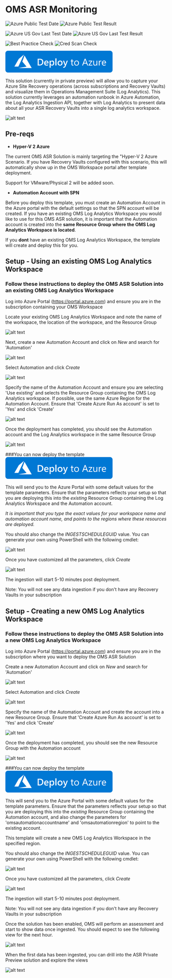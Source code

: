 # OMS ASR Monitoring

![Azure Public Test Date](https://azurequickstartsservice.blob.core.windows.net/badges/asr-oms-monitoring/PublicLastTestDate.svg)
![Azure Public Test Result](https://azurequickstartsservice.blob.core.windows.net/badges/asr-oms-monitoring/PublicDeployment.svg)

![Azure US Gov Last Test Date](https://azurequickstartsservice.blob.core.windows.net/badges/asr-oms-monitoring/FairfaxLastTestDate.svg)
![Azure US Gov Last Test Result](https://azurequickstartsservice.blob.core.windows.net/badges/asr-oms-monitoring/FairfaxDeployment.svg)

![Best Practice Check](https://azurequickstartsservice.blob.core.windows.net/badges/asr-oms-monitoring/BestPracticeResult.svg)
![Cred Scan Check](https://azurequickstartsservice.blob.core.windows.net/badges/asr-oms-monitoring/CredScanResult.svg)

[![Deploy to Azure](https://raw.githubusercontent.com/Azure/azure-quickstart-templates/master/1-CONTRIBUTION-GUIDE/images/deploytoazure.svg?sanitize=true)](https://portal.azure.com/#create/Microsoft.Template/uri/https%3A%2F%2Fraw.githubusercontent.com%2Fazure%2Fazure-quickstart-templates%2Fmaster%2Fasr-oms-monitoring%2F%2Fazuredeploy.json) 

This solution (currently in private preview) will allow you to capture your Azure Site Recovery operations (across subscriptions and Recovery Vaults) and visualize them in Operations Management Suite (Log Analytics). This solution currently leverages an automation runbook in Azure Automation, the Log Analytics Ingestion API, together with Log Analytics to present data about all your ASR Recovery Vaults into a single log analytics workspace.

![alt text](images/knarmasr.png "OMS ASR Monitoring")

## Pre-reqs

- **Hyper-V 2 Azure**

The current OMS ASR Solution is mainly targeting the "Hyper-V 2 Azure Scenario. If you have Recovery Vaults configured with this scenario, this will automatically show up in the OMS Workspace portal after template deployment.

Support for VMware/Physical 2 will be added soon.

- **Automation Account with SPN**

Before you deploy this template, you must create an Automation Account in the Azure portal with the default settings so that the SPN account will be created. If you have an existing OMS Log Analytics Workspace you would like to use for this OMS ASR solution, it is important that the Automation account is created into the **same Resource Group where the OMS Log Analytics Workspace is located**.

If you **dont** have an existing OMS Log Analytics Workspace, the template will create and deploy this for you.

## Setup - Using an existing OMS Log Analytics Workspace

### Follow these instructions to deploy the OMS ASR Solution into an existing OMS Log Analytics Workspace

Log into Azure Portal (https://portal.azure.com) and ensure you are in the subscription containing your OMS Workspace

Locate your existing OMS Log Analytics Workspace and note the name of the workspace, the location of the workspace, and the Resource Group

![alt text](images/knomsworkspace.png "omsws") 

Next, create a new Automation Account and click on *New* and search for 'Automation'

![alt text](images/knautomation.png "automation")
 
Select Automation and click *Create* 

![alt text](images/kncreate.png "create")

Specify the name of the Automation Account and ensure you are selecting 'Use existing' and selects the Resource Group containing the OMS Log Analytics workspace. If possible, use the same Azure Region for the Automation Account. Ensure that 'Create Azure Run As account' is set to 'Yes' and click 'Create'

![alt text](images/knaaccount.png "Create account") 

Once the deployment has completed, you should see the Automation account and the Log Analytics workspace in the same Resource Group

![alt text](images/knrg.png "Resource Group")

###You can now deploy the template   
[![Deploy to Azure](https://raw.githubusercontent.com/Azure/azure-quickstart-templates/master/1-CONTRIBUTION-GUIDE/images/deploytoazure.svg?sanitize=true)](https://portal.azure.com/#create/Microsoft.Template/uri/https%3A%2F%2Fraw.githubusercontent.com%2Fazure%2Fazure-quickstart-templates%2Fmaster%2Fasr-oms-monitoring%2F%2Fazuredeploy.json)

This will send you to the Azure Portal with some default values for the template parameters. 
Ensure that the parameters reflects your setup so that you are deploying this into the *existing* Resource Group containing the Log Analytics Workspace and the Automation account.

*It is important that you type the exact values for your workspace name and automation account name, and points to the regions where these resources are deployed.* 

You should also change the *INGESTSCHEDULEGUID* value. You can generate your own using PowerShell with the following cmdlet:

![alt text](images/knguid.png "guid")

Once you have customized all the parameters, click *Create*

![alt text](images/knarmtemp.png "template")

The ingestion will start 5-10 minutes post deployment.

Note: You will not see any data ingestion if you don't have any Recovery Vaults in your subscription

## Setup - Creating a new OMS Log Analytics Workspace

### Follow these instructions to deploy the OMS ASR Solution into a new OMS Log Analytics Workspace

Log into Azure Portal (https://portal.azure.com) and ensure you are in the subscription where you want to deploy the OMS ASR Solution

Create a new Automation Account and click on *New* and search for 'Automation'

![alt text](images/knautomation.png "automation")
 
Select Automation and click *Create* 

![alt text](images/kncreate.png "create")

Specify the name of the Automation Account and create the account into a new Resource Group. Ensure that 'Create Azure Run As account' is set to 'Yes' and click 'Create'

![alt text](images/knnewrg.png "Create account") 

Once the deployment has completed, you should see the new Resource Group with the Automation account

![alt text](images/knautorg.png "RG")

###You can now deploy the template   
[![Deploy to Azure](https://raw.githubusercontent.com/Azure/azure-quickstart-templates/master/1-CONTRIBUTION-GUIDE/images/deploytoazure.svg?sanitize=true)](https://portal.azure.com/#create/Microsoft.Template/uri/https%3A%2F%2Fraw.githubusercontent.com%2Fazure%2Fazure-quickstart-templates%2Fmaster%2Fasr-oms-monitoring%2F%2Fazuredeploy.json)

This will send you to the Azure Portal with some default values for the template parameters. 
Ensure that the parameters reflects your setup so that you are deploying this into the *existing* Resource Group containing the Automation account, and also change the parameters for 'omsautomationaccountname' and 'omsautomationregion' to point to the existing account. 

This template will create a new OMS Log Analytics Workspace in the specified region.

You should also change the *INGESTSCHEDULEGUID* value. You can generate your own using PowerShell with the following cmdlet:

![alt text](images/knguid.png "guid")

Once you have customized all the parameters, click *Create*

![alt text](images/knnewoms.png "New workspace")

The ingestion will start 5-10 minutes post deployment.

Note: You will not see any data ingestion if you don't have any Recovery Vaults in your subscription

Once the solution has been enabled, OMS will perform an assessment and start to show data once ingested.
You should expect to see the following view for the next hour.

![alt text](images/assessment.png "Assessment")

When the first data has been ingested, you can drill into the ASR Private Preview solution and explore the views

![alt text](images/asrpreview.png "ASR Private Preview")           


